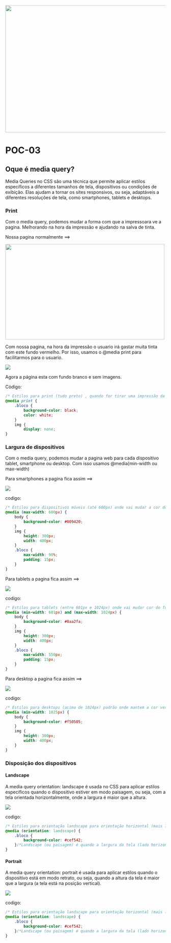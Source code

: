 <img src="banner.png" width="1000px" height="400">

# POC-03

## Oque é media query?

Media Queries no CSS são uma técnica que permite aplicar estilos específicos a diferentes tamanhos de tela, dispositivos ou condições de exibição. Elas ajudam a tornar os sites responsivos, ou seja, adaptáveis a diferentes resoluções de tela, como smartphones, tablets e desktops.

### Print 

Com o media query, podemos mudar a forma com que a impressoara ve a pagina. Melhorando na hora da impressão e ajudando na salva de tinta.

Nossa pagina normalmente ==>

<img src="foto1.PNG" width="500px" height="300px">

Com nossa pagina, na hora da impressão o usuario irá gastar muita tinta com este fundo vermelho. Por isso, usamos o @media print para facilitarmos para o usuario.

<img src="foto2.PNG">

Agora a página esta com fundo branco e sem imagens.

Código:

``` css
/* Estilos para print (tudo preto) , quando for tirar uma impressão da pagina , ela vai ficar toda preta e letras em branco para imprimir  */
@media print {
    .bloco {
        background-color: black;
        color: white;
    }
    img {
        display: none;
}
```

### Largura de dispositivos 

Com o media query, podemos mudar a pagina web para cada dispositivo tablet, smartphone ou desktop. Com isso usamos @media(min-width ou max-width)

Para smartphones a pagina fica assim ==>

<img src="foto3.png">

codigo:
```css
/* Estilos para dispositivos móveis (até 600px) onde vai mudar a cor do fundo para rosa e dimunuir tamanho da fonte  */
@media (max-width: 600px) {
    body {
        background-color: #009420;
    }
    img {
        height: 300px;
        width: 400px;
    }
    .bloco {
        max-width: 90%; 
        padding: 15px; 
    }
}
```

Para tablets a pagina fica assim ==>

<img src="foto4.png">

codigo: 
```css
/* Estilos para tablets (entre 601px e 1024px) onde vai mudar cor do fundo para azul dimunuir tamanho da fonte e tamanho da imagem  */
@media (min-width: 601px) and (max-width: 1024px) {
    body {
        background-color: #0aa2fa;
    }
    img {
        height: 300px;
        width: 400px;
    }
    .bloco {
        max-width: 550px;
        padding: 15px;
    }
}
```

Para desktop a pagina fica assim ==>

<img src="foto5.png">

codigo: 
```css
/* Estilos para desktops (acima de 1024px) padrão onde mantem a cor vermlha e tamanho mantido como padrão */
@media (min-width: 1025px) {
    body {
        background-color: #f50505;
    }
    img {
        height: 300px;
        width: 400px;
    }
}
```

### Disposição dos dispositivos 


#### Landscape

A media query orientation: landscape é usada no CSS para aplicar estilos específicos quando o dispositivo estiver em modo paisagem, ou seja, com a tela orientada horizontalmente, onde a largura é maior que a altura.

<img src="foto3.png">

codigo:
```css
/* Estilos para orientação landscape para orientação horizontal (mais larga que alta), como uso do celular deitado  */
@media (orientation: landscape) {
    .bloco {
        background-color: #cef542;
    }/*Landscape (ou paisagem) é quando a largura da tela (lado horizontal) é maior que a altura (lado vertical) */
}

```

#### Portrait

A media query orientation: portrait é usada para aplicar estilos quando o dispositivo está em modo retrato, ou seja, quando a altura da tela é maior que a largura (a tela está na posição vertical).

<img src="foto6.png">


codigo:

```css
/* Estilos para orientação landscape para orientação horizontal (mais larga que alta), como uso do celular deitado  */
@media (orientation: landscape) {
    .bloco {
        background-color: #cef542;
    }/*Landscape (ou paisagem) é quando a largura da tela (lado horizontal) é maior que a altura (lado vertical) */
}
```


